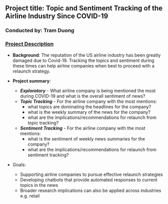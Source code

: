 ## Project title: Topic and Sentiment Tracking of the Airline Industry Since COVID-19
### Conducted by: Tram Duong

### [Project Description](doc/)

+ **Background**: The reputation of the US airline industry has been greatly damaged due to Covid-19.
Tracking the topics and sentiment during these times can help airline companies when best to proceed with a relaunch strategy.

+ **Project summary**: 
	+ ***Exploratory*** - What airline company is being mentioned the most during COVID-19 and what is the overall sentiment of news?
	+ ***Topic Tracking*** - For the airline company with the most mentions:
		+ what topics are dominating the headlines for the company?
		+ what is the weekly summary of the news for the company?
		+ what are the implications/recommendations for relaunch from topic tracking?
	+ ***Sentiment Tracking*** - For the airline company with the most mentions:
		+ what is the sentiment of weekly news summaries for the company?
		+ what are the implications/recommendations for relaunch from sentiment tracking?

+ Goals: 
	+ Supporting airline companies to pursue effective relaunch strategies
	+ Developing chatbots that provide automated responses to current topics in the news
	+ Broader research implications can also be applied across industries e.g. retail 
